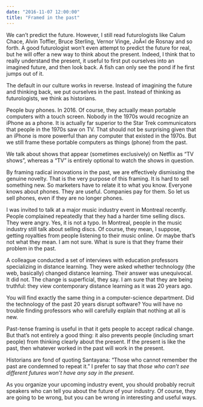 ```yaml
---
date: "2016-11-07 12:00:00"
title: "Framed in the past"
---
```




We can&rsquo;t predict the future. However, I still read futurologists like Calum Chace, Alvin Toffler, Bruce Sterling, Vernor Vinge, JoÃ«l de Rosnay and so forth. A good futurologist won&rsquo;t even attempt to predict the future for real, but he will offer a new way to think about the present. Indeed, I think that to really understand the present, it useful to first put ourselves into an imagined future, and then look back. A fish can only see the pond if he first jumps out of it.

The default in our culture works in reverse. Instead of imagining the future and thinking back, we put ourselves in the past. Instead of thinking as futurologists, we think as historians.

People buy phones. In 2016. Of course, they actually mean portable computers with a touch screen. Nobody in the 1970s would recognize an iPhone as a phone. It is actually far superior to the Star Trek communicators that people in the 1970s saw on TV. That should not be surprising given that an iPhone is more powerful than any computer that existed in the 1970s. But we still frame these portable computers as things (phone) from the past.

We talk about shows that appear (sometimes exclusively) on Netflix as &ldquo;TV shows&rdquo;, whereas a &ldquo;TV&rdquo; is entirely optional to watch the shows in question.

By framing radical innovations in the past, we are effectively dismissing the genuine novelty. That is the very purpose of this framing. It is hard to sell something new. So marketers have to relate it to what you know. Everyone knows about phones. They are useful. Companies pay for them. So let us sell phones, even if they are no longer phones.

I was invited to talk at a major music industry event in Montreal recently. People complained repeatedly that they had a harder time selling discs. They were angry. Yes, it is not a typo. In Montreal, people in the music industry still talk about selling discs. Of course, they mean, I suppose, getting royalties from people listening to their music online. Or maybe that&rsquo;s not what they mean. I am not sure. What is sure is that they frame their problem in the past.

A colleague conducted a set of interviews with education professors specializing in distance learning. They were asked whether technology (the web, basically) changed distance learning. Their answer was unequivocal. It did not. The change is superficial, they say. I am sure that they are being truthful: they view contemporary distance learning as it was 20 years ago.

You will find exactly the same thing in a computer-science department. Did the technology of the past 20 years disrupt software? You will have no trouble finding professors who will carefully explain that nothing at all is new.

Past-tense framing is useful in that it gets people to accept radical change. But that&rsquo;s not entirely a good thing: it also prevents people (including smart people) from thinking clearly about the present. If the present is like the past, then whatever worked in the past will work in the present.

Historians are fond of quoting Santayana: &ldquo;Those who cannot remember the past are condemned to repeat it.&rdquo; I prefer to say that <em>those who can&rsquo;t see different futures won&rsquo;t have any say in the present</em>.

As you organize your upcoming industry event, you should probably recruit speakers who can tell you about the future of your industry. Of course, they are going to be wrong, but you can be wrong in interesting and useful ways.

